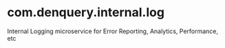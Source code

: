 # com.denquery.internal.log
Internal Logging microservice for Error Reporting, Analytics, Performance, etc
